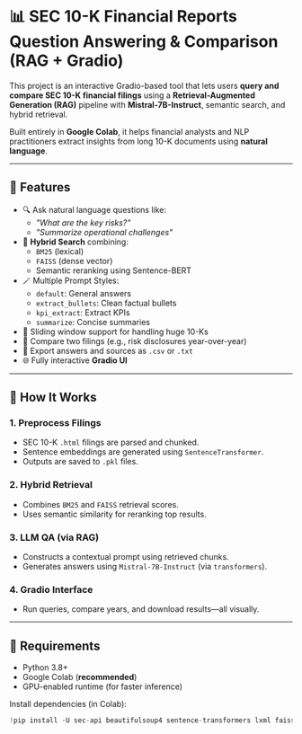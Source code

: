 # 📊 SEC 10-K Financial Reports Question Answering & Comparison (RAG + Gradio)

This project is an interactive Gradio-based tool that lets users **query and compare SEC 10-K financial filings** using a **Retrieval-Augmented Generation (RAG)** pipeline with **Mistral-7B-Instruct**, semantic search, and hybrid retrieval.

Built entirely in **Google Colab**, it helps financial analysts and NLP practitioners extract insights from long 10-K documents using **natural language**.

---

## 🚀 Features

- 🔍 Ask natural language questions like:
  - _"What are the key risks?"_
  - _"Summarize operational challenges"_
- 🧠 **Hybrid Search** combining:
  - `BM25` (lexical)
  - `FAISS` (dense vector)
  - Semantic reranking using Sentence-BERT
- 🪄 Multiple Prompt Styles:
  - `default`: General answers  
  - `extract_bullets`: Clean factual bullets  
  - `kpi_extract`: Extract KPIs  
  - `summarize`: Concise summaries  
- 🧱 Sliding window support for handling huge 10-Ks
- 🔄 Compare two filings (e.g., risk disclosures year-over-year)
- 📁 Export answers and sources as `.csv` or `.txt`
- 🌐 Fully interactive **Gradio UI**

---

## 🧠 How It Works

### 1. Preprocess Filings
- SEC 10-K `.html` filings are parsed and chunked.
- Sentence embeddings are generated using `SentenceTransformer`.
- Outputs are saved to `.pkl` files.

### 2. Hybrid Retrieval
- Combines `BM25` and `FAISS` retrieval scores.
- Uses semantic similarity for reranking top results.

### 3. LLM QA (via RAG)
- Constructs a contextual prompt using retrieved chunks.
- Generates answers using `Mistral-7B-Instruct` (via `transformers`).

### 4. Gradio Interface
- Run queries, compare years, and download results—all visually.

---

## 🧪 Requirements

- Python 3.8+
- Google Colab (**recommended**)
- GPU-enabled runtime (for faster inference)

Install dependencies (in Colab):
```python
!pip install -U sec-api beautifulsoup4 sentence-transformers lxml faiss-cpu transformers accelerate bitsandbytes rank_bm25 gradio


